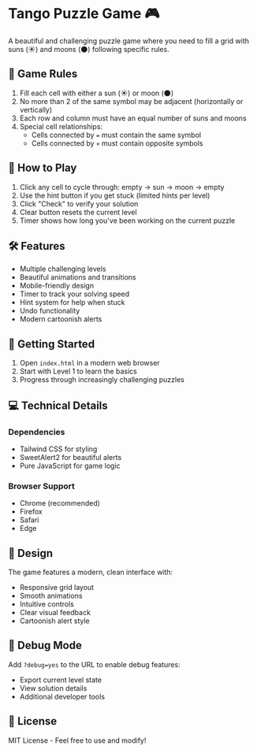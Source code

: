 # Tango Puzzle Game 🎮

A beautiful and challenging puzzle game where you need to fill a grid with suns (☀️) and moons (🌑) following specific rules.

## 🎯 Game Rules

1. Fill each cell with either a sun (☀️) or moon (🌑)
2. No more than 2 of the same symbol may be adjacent (horizontally or vertically)
3. Each row and column must have an equal number of suns and moons
4. Special cell relationships:
   - Cells connected by `=` must contain the same symbol
   - Cells connected by `×` must contain opposite symbols

## 🎲 How to Play

1. Click any cell to cycle through: empty → sun → moon → empty
2. Use the hint button if you get stuck (limited hints per level)
3. Click "Check" to verify your solution
4. Clear button resets the current level
5. Timer shows how long you've been working on the current puzzle

## 🛠️ Features

- Multiple challenging levels
- Beautiful animations and transitions
- Mobile-friendly design
- Timer to track your solving speed
- Hint system for help when stuck
- Undo functionality
- Modern cartoonish alerts

## 🚀 Getting Started

1. Open `index.html` in a modern web browser
2. Start with Level 1 to learn the basics
3. Progress through increasingly challenging puzzles

## 💻 Technical Details

### Dependencies
- Tailwind CSS for styling
- SweetAlert2 for beautiful alerts
- Pure JavaScript for game logic

### Browser Support
- Chrome (recommended)
- Firefox
- Safari
- Edge

## 🎨 Design

The game features a modern, clean interface with:
- Responsive grid layout
- Smooth animations
- Intuitive controls
- Clear visual feedback
- Cartoonish alert style

## 🔧 Debug Mode

Add `?debug=yes` to the URL to enable debug features:
- Export current level state
- View solution details
- Additional developer tools

## 📝 License

MIT License - Feel free to use and modify!

